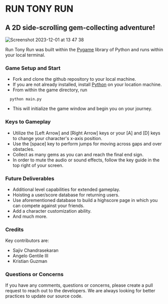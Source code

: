 # RUN TONY RUN

## A 2D side-scrolling gem-collecting adventure!

![Screenshot 2023-12-01 at 13 47 38](https://github.com/kingkris1123/Run-Tony-Run.p3-project/assets/140743863/d6b31bff-6047-48a9-a3f9-f082e4025c49)

Run Tony Run was built within the [Pygame](https://www.pygame.org/) library of Python and runs within your local terminal.

### Game Setup and Start
- Fork and clone the github repository to your local machine.
- If you are not already installed, install [Python](https://www.python.org/downloads/) on your location machine.
- From within the game directory, run
```
  python main.py
```
  
- This will initialize the game window and begin you on your journey.

### Keys to Gameplay
- Utilize the [Left Arrow] and [Right Arrow] keys or your [A] and [D] keys to change your character's x-axis position.
- Use the [space] key to perform jumps for moving across gaps and over obstacles.
- Collect as many gems as you can and reach the final end sign.
- In order to mute the audio or sound effects, follow the key guide in the top right of your screen.

### Future Deliverables
- Additional level capabilities for extended gameplay.
- Hoisting a user/score database for returning users.
- Use aforementioned database to build a highscore page in which you can compete against your friends.
- Add a character customization ability.
- And much more.

### Credits

Key contributors are:
- Sajiv Chandrasekaran
- Angelo Gentile III
- Kristian Guzman

### Questions or Concerns
If you have any comments, questions or concerns, please create a pull request to reach out to the developers. We are always looking for better practices to update our source code.
